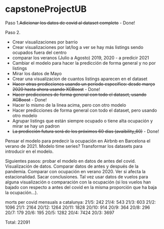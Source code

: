 # capstoneProjectUB

Paso 1.~~Adicionar los datos de covid al dataset completo~~ - Done!

Paso 2. 
- Crear visualizaciones por barrio 
- Crear visualizaciones por lat/log a ver se hay más listings sendo ocupados fuera del centro
- comparar los veranos (Julio a Agosto) 2019, 2020 - a predicir 2021
- Cambiar el modelo para hacer la predicción de forma general y no por listings
- Mirar los datos de Mayo
- Crear una visualizacion de cuantos listings aparecen en el dataset
- ~~Hacer otras predicciones usando un período especifico: desde março 2020 hasta ahora usando XGBoost~~ - Done! 
- ~~Hacer predicciones de forma general con todo el dataset, usando XGBoost~~ - Done!
- Hacer lo mismo de la linea acima, pero con otro modelo
- Hacer predicciones de forma general con todo el dataset, pero usando otro modelo
- Agrupar listings que están siempre ocupado o tiene alta ocupación y mirar se hay un padron
- ~~La predicción futura será de los próximos 60 dias (avaibility_60)~~ - Done!

Pensar el modelo para predecir la ocupación en Airbnb en Barcelona el verano de 2021. Modelo time series? Transformar los datasets para introducir en el modelo.

Siguientes pasos: probar el modelo en datos de antes del covid. Visualización de datos. Comparar datos de antes y después de la pandemia. Comparar con ocupación en verano 2020. Ver si afecta la estacionalidad. Sacar conclusiones. Tal vez usar datos de vuelos para alguna visualización o comparación con la ocupación (si los vuelos han bajado con respecto a antes del covid en la misma proporción que ha baja la ocupación...).


morts per covid mensuals a catalunya:
21/5: 242
21/4: 543
21/3: 603
21/2: 1096
21/1: 2164
20/12: 1264
20/11: 1828
20/10: 914
20/9: 364
20/8: 296
20/7: 179
20/6: 195
20/5: 1282
20/4: 7424
20/3: 3697

Total: 22091
